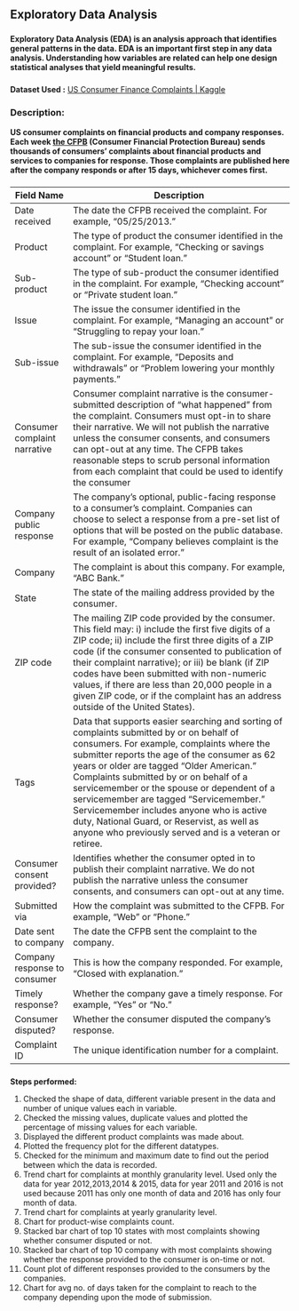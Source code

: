 ## **Exploratory Data Analysis**

###

**Exploratory Data Analysis (EDA) is an analysis approach that identifies general patterns in the data. EDA is an important first step in any data analysis. Understanding how variables are related can help one design statistical analyses that yield meaningful results.**
### 
**Dataset Used :** [US Consumer Finance Complaints \| Kaggle](https://www.kaggle.com/kaggle/us-consumer-finance-complaints)

### **Description:**

**US consumer complaints on financial products and company responses. Each week [the CFPB](http://www.consumerfinance.gov/data-research/consumer-complaints/) (Consumer Financial Protection Bureau) sends thousands of consumers’ complaints about financial products and services to companies for response. Those complaints are published here after the company responds or after 15 days, whichever comes first.**

### 

| **Field Name**               | **Description**                                                         |  
|------------------------------|-------------------------------------------------------------------------|  
| Date received                |  The date the CFPB received the complaint. For example, “05/25/2013.”   |  
| Product                      | The type of product the consumer identified in the complaint. For example, “Checking or savings account” or “Student loan.”|  
| Sub-product                  | The type of sub-product the consumer identified in the complaint. For example, “Checking account” or “Private student loan.”|  
| Issue                        | The issue the consumer identified in the complaint. For example, “Managing an account” or “Struggling to repay your loan.”|  
| Sub-issue                    | The sub-issue the consumer identified in the complaint. For example, “Deposits and withdrawals” or “Problem lowering your monthly payments.”|  
| Consumer complaint narrative | Consumer complaint narrative is the consumer-submitted description of “what happened” from the complaint. Consumers must opt-in to share their narrative. We will not publish the narrative unless the consumer consents, and consumers can opt-out at any time. The CFPB takes reasonable steps to scrub personal information from each complaint that could be used to identify the consumer|  
| Company public response      | The company’s optional, public-facing response to a consumer’s complaint. Companies can choose to select a response from a pre-set list of options that will be posted on the public database. For example, “Company believes complaint is the result of an isolated error.”|  
| Company                      | The complaint is about this company. For example, “ABC Bank.”            |  
| State                        | The state of the mailing address provided by the consumer.               |  
| ZIP code                     | The mailing ZIP code provided by the consumer. This field may: i) include the first five digits of a ZIP code; ii) include the first three digits of a ZIP code (if the consumer consented to publication of their complaint narrative); or iii) be blank (if ZIP codes have been submitted with non-numeric values, if there are less than 20,000 people in a given ZIP code, or if the complaint has an address outside of the United States).|  
| Tags                         | Data that supports easier searching and sorting of complaints submitted by or on behalf of consumers. For example, complaints where the submitter reports the age of the consumer as 62 years or older are tagged “Older American.” Complaints submitted by or on behalf of a servicemember or the spouse or dependent of a servicemember are tagged “Servicemember.” Servicemember includes anyone who is active duty, National Guard, or Reservist, as well as anyone who previously served and is a veteran or retiree.|  
| Consumer consent provided?   | Identifies whether the consumer opted in to publish their complaint narrative. We do not publish the narrative unless the consumer consents, and consumers can opt-out at any time.|  
| Submitted via                | How the complaint was submitted to the CFPB. For example, “Web” or “Phone.”|  
| Date sent to company         | The date the CFPB sent the complaint to the company.                       |  
| Company response to consumer | This is how the company responded. For example, “Closed with explanation.” |  
| Timely response?             | Whether the company gave a timely response. For example, “Yes” or “No.”    |  
| Consumer disputed?           | Whether the consumer disputed the company’s response.                      |  
| Complaint ID                 | The unique identification number for a complaint.                          |  

###
**Steps performed:**

1.  Checked the shape of data, different variable present in the data and number of unique values each in variable.
2.  Checked the missing values, duplicate values and plotted the percentage of missing values for each variable.
3.  Displayed the different product complaints was made about.
4.  Plotted the frequency plot for the different datatypes.
5.  Checked for the minimum and maximum date to find out the period between which the data is recorded.
6.  Trend chart for complaints at monthly granularity level. Used only the data for year 2012,2013,2014 & 2015, data for year 2011 and
    2016 is not used because 2011 has only one month of data and 2016 has only four month of data.
7.  Trend chart for complaints at yearly granularity level.
8.  Chart for product-wise complaints count.
9.  Stacked bar chart of top 10 states with most complaints showing whether consumer disputed or not.
10. Stacked bar chart of top 10 company with most complaints showing whether the response provided to the consumer is on-time or not.
11. Count plot of different responses provided to the consumers by the companies.
12. Chart for avg no. of days taken for the complaint to reach to the company depending upon the mode of submission.